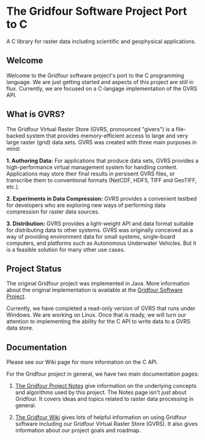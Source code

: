 # The Gridfour Software Project Port to C
A C library for raster data including scientific and geophysical applications.

## Welcome
Welcome to the Gridfour software project's port to the C programming language.  We are just getting
started and aspects of this project are still in flux.  Currently, we are focused on
a C-langage implementation of the GVRS API.

## What is GVRS?
The Gridfour Virtual Raster Store (GVRS, pronounced "givers") is a file-backed system
that provides memory-efficient access to large and very large raster (grid) data sets.
GVRS was created with three main purposes in mind:

**1. Authoring Data:** For applications that produce data sets, GVRS provides a high-performance
virtual management system for handling content. Applications may store their final results
in persisent GVRS files, or transcribe them to conventional formats (NetCDF, HDF5, TIFF and GeoTIFF, etc.).

**2. Experiments in Data Compression:**  GVRS provides a convenient testbed for developers
who are exploring new ways of performing data compression for raster data sources.

**3. Distribution:**  GVRS provides a light-weight API and data format suitable for distributing
data to other systems. GVRS was originally conceived as a way of providing environment data for small systems, 
single-board computers, and platforms such as Autonomous Underwater Vehicles. But it is a feasible
solution for many other use cases.

## Project Status
The original Gridfour project was implemented in Java. More information about the original implementation
is available at the [Gridfour Software Project](https://github.com/gwlucastrig/gridfour).

Currently, we have completed a read-only version of GVRS that runs under Windows. We are working
on Linux.  Once that is ready, we will turn our attention to implementing the ability
for the C API to write data to a GVRS data store.

## Documentation

Please see our Wiki page for more information on the C API.

For the Gridfour project in general, we have two main documentation pages:

1. [The Gridfour Project Notes](https://gwlucastrig.github.io/GridfourDocs/notes/index.html) give information on
   the underlying concepts and algorithms used by this project. The Notes page isn't just about Gridfour.
   It covers ideas and topics related to raster data processing in general.

2. [The Gridfour Wiki](https://github.com/gwlucastrig/gridfour/wiki) gives lots of helpful information
   on using Gridfour software including our Gridfour Virtual Raster Store (GVRS). It also gives information
   about our project goals and roadmap.
 
